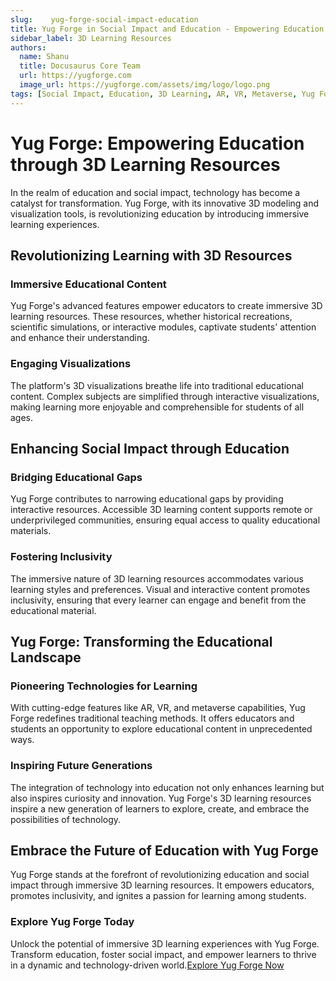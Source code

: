 ```yaml
---
slug:    yug-forge-social-impact-education
title: Yug Forge in Social Impact and Education - Empowering Education with 3D Learning Resources
sidebar_label: 3D Learning Resources
authors:
  name: Shanu
  title: Docusaurus Core Team
  url: https://yugforge.com
  image_url: https://yugforge.com/assets/img/logo/logo.png
tags: [Social Impact, Education, 3D Learning, AR, VR, Metaverse, Yug Forge, docusaurus]
---
```


# Yug Forge: Empowering Education through 3D Learning Resources

In the realm of education and social impact, technology has become a catalyst for transformation. Yug Forge, with its innovative 3D modeling and visualization tools, is revolutionizing education by introducing immersive learning experiences.

## Revolutionizing Learning with 3D Resources

### Immersive Educational Content

Yug Forge's advanced features empower educators to create immersive 3D learning resources. These resources, whether historical recreations, scientific simulations, or interactive modules, captivate students' attention and enhance their understanding.

### Engaging Visualizations

The platform's 3D visualizations breathe life into traditional educational content. Complex subjects are simplified through interactive visualizations, making learning more enjoyable and comprehensible for students of all ages.

## Enhancing Social Impact through Education

### Bridging Educational Gaps

Yug Forge contributes to narrowing educational gaps by providing interactive resources. Accessible 3D learning content supports remote or underprivileged communities, ensuring equal access to quality educational materials.

### Fostering Inclusivity

The immersive nature of 3D learning resources accommodates various learning styles and preferences. Visual and interactive content promotes inclusivity, ensuring that every learner can engage and benefit from the educational material.

## Yug Forge: Transforming the Educational Landscape

### Pioneering Technologies for Learning

With cutting-edge features like AR, VR, and metaverse capabilities, Yug Forge redefines traditional teaching methods. It offers educators and students an opportunity to explore educational content in unprecedented ways.

### Inspiring Future Generations

The integration of technology into education not only enhances learning but also inspires curiosity and innovation. Yug Forge's 3D learning resources inspire a new generation of learners to explore, create, and embrace the possibilities of technology.

## Embrace the Future of Education with Yug Forge

Yug Forge stands at the forefront of revolutionizing education and social impact through immersive 3D learning resources. It empowers educators, promotes inclusivity, and ignites a passion for learning among students.

### Explore Yug Forge Today

Unlock the potential of immersive 3D learning experiences with Yug Forge. Transform education, foster social impact, and empower learners to thrive in a dynamic and technology-driven world.[Explore Yug Forge Now](https://www.yugforge.com)
